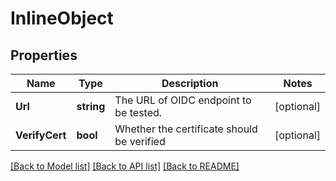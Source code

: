# InlineObject

## Properties

Name | Type | Description | Notes
------------ | ------------- | ------------- | -------------
**Url** | **string** | The URL of OIDC endpoint to be tested. | [optional] 
**VerifyCert** | **bool** | Whether the certificate should be verified | [optional] 

[[Back to Model list]](../README.md#documentation-for-models) [[Back to API list]](../README.md#documentation-for-api-endpoints) [[Back to README]](../README.md)


